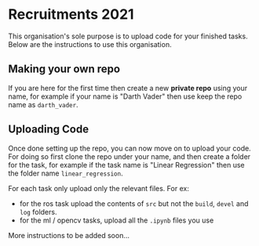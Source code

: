 # Recruitments 2021
This organisation's sole purpose is to upload code for your finished tasks. Below are the instructions to use this organisation.

## Making your own repo
If you are here for the first time then create a new **private repo** using your name, for example if your name is "Darth Vader" then use keep the repo name as `darth_vader`.

## Uploading Code
Once done setting up the repo, you can now move on to upload your code. For doing so first clone the repo under your name, and then create a folder for the task, for example if the task name is "Linear Regression" then use the folder name `linear_regression`.

For each task only upload only the relevant files. 
For ex: 
- for the ros task upload the contents of `src` but not the `build`, `devel` and `log` folders.
- for the ml / opencv tasks, upload all the `.ipynb` files you use



More instructions to be added soon...
